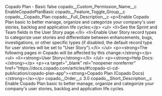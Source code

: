 <?xml version="1.0" encoding="UTF-8"?>
<CustomMetadata xmlns="http://soap.sforce.com/2006/04/metadata" xmlns:xsi="http://www.w3.org/2001/XMLSchema-instance" xmlns:xsd="http://www.w3.org/2001/XMLSchema">
    <label>Copado Plan - Basic</label>
    <protected>false</protected>
    <values>
        <field>copado__Custom_Permission_Name__c</field>
        <value xsi:type="xsd:string">EnableCopadoPlanBasic</value>
    </values>
    <values>
        <field>copado__Feature_Toggle_Group__c</field>
        <value xsi:type="xsd:string">copado__Copado_Plan</value>
    </values>
    <values>
        <field>copado__Full_Description__c</field>
        <value xsi:type="xsd:string">&lt;p&gt;Enable Copado Plan basic to better manage, organize and categorize your company&apos;s user stories, backlog and application life cycles:&lt;/p&gt;
&lt;ul&gt;
&lt;li&gt;See the Sprint and Team fields in the User Story page.&lt;/li&gt;
&lt;li&gt;Enable User Story record types to categorize user stories and differentiate between enhancements, bugs, investigations, or other specific types (if disabled, the default record type for user stories will be set to &quot;User Story&quot;).&lt;/li&gt;
&lt;/ul&gt;
&lt;p&gt;&lt;strong&gt;The following pages in Copado will be affected by this change:&lt;/strong&gt;&lt;/p&gt;
&lt;ul&gt;
&lt;li&gt;&lt;strong&gt;User Story&lt;/strong&gt;&lt;/li&gt;
&lt;/ul&gt;
&lt;p&gt;&lt;strong&gt;Help Docs:&lt;/strong&gt;&lt;/p&gt;
&lt;p&gt;&lt;a target=&quot;_blank&quot; rel=&quot;noopener noreferrer&quot; href=&quot;https://docs.copado.com/articles/#!copado-ci-cd-publication/copado-plan-app&quot;&gt;&lt;strong&gt;Copado Plan (Copado Docs)&lt;/strong&gt;&lt;/a&gt;&lt;/p&gt;</value>
    </values>
    <values>
        <field>copado__Order__c</field>
        <value xsi:type="xsd:double">3.0</value>
    </values>
    <values>
        <field>copado__Short_Description__c</field>
        <value xsi:type="xsd:string">Enable Copado Plan basic to better manage, organize and categorize your company&apos;s user stories, backlog and application life cycles.</value>
    </values>
</CustomMetadata>
